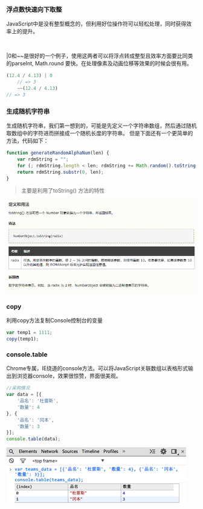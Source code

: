 ### 浮点数快速向下取整

JavaScript中是没有整型概念的，但利用好位操作符可以轻松处理，同时获得效率上的提升。

<br>

|0和~~是很好的一个例子，使用这两者可以将浮点转成整型且效率方面要比同类的parseInt, Math.round 要快。在处理像素及动画位移等效果的时候会很有用。

``` JavaScript
(12.4 / 4.13) | 0
    // => 3
    ~~(12.4 / 4.13)
// => 3
```

### 生成随机字符串

生成随机字符串，我们第一想到的，可能是先定义一个字符串数组，然后通过随机取数组中的字符进而拼接成一个随机长度的字符串。
但是下面还有一个更简单的方法，代码如下：

``` js
function generateRandomAlphaNum(len) {
    var rdmString = "";
    for (; rdmString.length < len; rdmString += Math.random().toString(36).substr(2));
    return rdmString.substr(0, len);
}
```

> 主要是利用了toString() 方法的特性

![image](./toString.png)

### copy

利用copy方法复制Console控制台的变量

``` js
var temp1 = 1111;
copy(temp1);
```

### console.table

Chrome专属，IE绕道的console方法。可以将JavaScript关联数组以表格形式输出到浏览器console，效果很惊赞，界面很美观。

``` js
//采购情况
var data = [{
    '品名': '杜雷斯',
    '数量': 4
}, {
    '品名': '冈本',
    '数量': 3
}];
console.table(data);
```

![image](./console.table.png)
